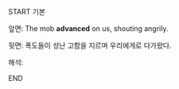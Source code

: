 START
기본

앞면:
The mob **advanced** on us, shouting angrily.


뒷면:
폭도들이 성난 고함을 지르며 우리에게로 다가왔다.


해석:


<!--ID: 1733296949182-->
END